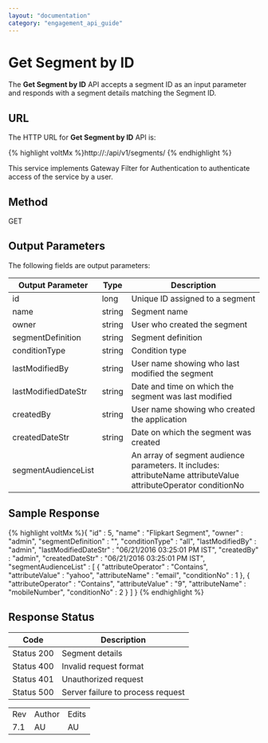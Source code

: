 ```yaml
---
layout: "documentation"
category: "engagement_api_guide"
---
```

                            


Get Segment by ID
=================

The **Get Segment by ID** API accepts a segment ID as an input parameter and responds with a segment details matching the Segment ID.

URL
---

The HTTP URL for **Get Segment by ID** API is:

{% highlight voltMx %}http://<host>:<port>/api/v1/segments/<id>
{% endhighlight %}

This service implements Gateway Filter for Authentication to authenticate access of the service by a user.

Method
------

GET

Output Parameters
-----------------

The following fields are output parameters:

  
| Output Parameter | Type | Description |
| --- | --- | --- |
| id | long | Unique ID assigned to a segment |
| name | string | Segment name |
| owner | string | User who created the segment |
| segmentDefinition | string | Segment definition |
| conditionType | string | Condition type |
| lastModifiedBy | string | User name showing who last modified the segment |
| lastModifiedDateStr | string | Date and time on which the segment was last modified |
| createdBy | string | User name showing who created the application |
| createdDateStr | string | Date on which the segment was created |
| segmentAudienceList |   | An array of segment audience parameters. It includes: attributeName attributeValue attributeOperator conditionNo |

Sample Response
---------------

{% highlight voltMx %}{
  "id" : 5,
  "name" : "Flipkart Segment",
  "owner" : "admin",
  "segmentDefinition" : "",
  "conditionType" : "all",
  "lastModifiedBy" : "admin",
  "lastModifiedDateStr" : "06/21/2016 03:25:01 PM IST",
  "createdBy" : "admin",
  "createdDateStr" : "06/21/2016 03:25:01 PM IST",
  "segmentAudienceList" : [ {
    "attributeOperator" : "Contains",
    "attributeValue" : "yahoo",
    "attributeName" : "email",
    "conditionNo" : 1
  }, {
    "attributeOperator" : "Contains",
    "attributeValue" : "9",
    "attributeName" : "mobileNumber",
    "conditionNo" : 2
  } ]
}
{% endhighlight %}

Response Status
---------------

  
| Code | Description |
| --- | --- |
| Status 200 | Segment details |
| Status 400 | Invalid request format |
| Status 401 | Unauthorized request |
| Status 500 | Server failure to process request |

<table class="TableStyle-RevisionTable" cellspacing="0" style="mc-table-style: url('../Resources/TableStyles/RevisionTable.css');" data-mc-conditions="Default.HTML"><colgroup><col class="TableStyle-RevisionTable-Column-Column1"> <col class="TableStyle-RevisionTable-Column-Column1"> <col class="TableStyle-RevisionTable-Column-Column1"></colgroup><tbody><tr class="TableStyle-RevisionTable-Body-Body1"><td class="TableStyle-RevisionTable-BodyE-Column1-Body1">Rev</td><td class="TableStyle-RevisionTable-BodyE-Column1-Body1">Author</td><td class="TableStyle-RevisionTable-BodyD-Column1-Body1">Edits</td></tr><tr class="TableStyle-RevisionTable-Body-Body1"><td class="TableStyle-RevisionTable-BodyB-Column1-Body1">7.1</td><td class="TableStyle-RevisionTable-BodyB-Column1-Body1">AU</td><td class="TableStyle-RevisionTable-BodyA-Column1-Body1">AU</td></tr></tbody></table>
